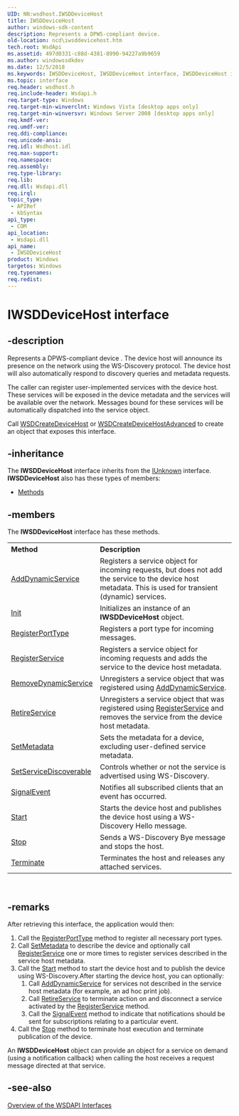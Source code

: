 ```yaml
---
UID: NN:wsdhost.IWSDDeviceHost
title: IWSDDeviceHost
author: windows-sdk-content
description: Represents a DPWS-compliant device.
old-location: ncd\iwsddevicehost.htm
tech.root: WsdApi
ms.assetid: 497d0331-c88d-4381-8990-94227a9b9659
ms.author: windowssdkdev
ms.date: 12/5/2018
ms.keywords: IWSDDeviceHost, IWSDDeviceHost interface, IWSDDeviceHost interface,described, ncd.iwsddevicehost, wsdhost/IWSDDeviceHost
ms.topic: interface
req.header: wsdhost.h
req.include-header: Wsdapi.h
req.target-type: Windows
req.target-min-winverclnt: Windows Vista [desktop apps only]
req.target-min-winversvr: Windows Server 2008 [desktop apps only]
req.kmdf-ver: 
req.umdf-ver: 
req.ddi-compliance: 
req.unicode-ansi: 
req.idl: Wsdhost.idl
req.max-support: 
req.namespace: 
req.assembly: 
req.type-library: 
req.lib: 
req.dll: Wsdapi.dll
req.irql: 
topic_type:
 - APIRef
 - kbSyntax
api_type:
 - COM
api_location:
 - Wsdapi.dll
api_name:
 - IWSDDeviceHost
product: Windows
targetos: Windows
req.typenames: 
req.redist: 
---
```


# IWSDDeviceHost interface


## -description


Represents a DPWS-compliant device . The device host will announce its presence on the network using the WS-Discovery protocol. The device host will also automatically respond to discovery queries and metadata requests.

The caller can register user-implemented services with the device host. These services will be exposed in the device metadata and the services will be available over the network. Messages bound for these services will be automatically dispatched into the service object.

Call <a href="https://msdn.microsoft.com/dbe7ccd0-494d-4f6c-90f6-e729839d7008">WSDCreateDeviceHost</a> or <a href="https://msdn.microsoft.com/8136fc01-9476-4ee4-aa44-784bef482ff5">WSDCreateDeviceHostAdvanced</a> to create an object that exposes this interface.


## -inheritance

The <b xmlns:loc="http://microsoft.com/wdcml/l10n">IWSDDeviceHost</b> interface inherits from the <a href="https://msdn.microsoft.com/33f1d79a-33fc-4ce5-a372-e08bda378332">IUnknown</a> interface. <b>IWSDDeviceHost</b> also has these types of members:
<ul>
<li><a href="https://docs.microsoft.com/">Methods</a></li>
</ul>

## -members

The <b>IWSDDeviceHost</b> interface has these methods.
<table class="members" id="memberListMethods">
<tr>
<th align="left" width="37%">Method</th>
<th align="left" width="63%">Description</th>
</tr>
<tr data="declared;">
<td align="left" width="37%">
<a href="https://msdn.microsoft.com/0ef7760d-39eb-48fe-a7e9-043c2b9ba5a4">AddDynamicService</a>
</td>
<td align="left" width="63%">
Registers a service object for incoming requests, but does not add the service to the device host metadata. This is used for transient (dynamic) services.

</td>
</tr>
<tr data="declared;">
<td align="left" width="37%">
<a href="https://msdn.microsoft.com/a66f0600-0bac-4bef-af43-6db60b60605e">Init</a>
</td>
<td align="left" width="63%">
Initializes an instance of an <b>IWSDDeviceHost</b> object.

</td>
</tr>
<tr data="declared;">
<td align="left" width="37%">
<a href="https://msdn.microsoft.com/d514babb-c502-4d9a-b6c8-f371465cb9e8">RegisterPortType</a>
</td>
<td align="left" width="63%">
Registers a port type for incoming messages.

</td>
</tr>
<tr data="declared;">
<td align="left" width="37%">
<a href="https://msdn.microsoft.com/8e125e72-4060-4be6-b370-b2f6b24d9da7">RegisterService</a>
</td>
<td align="left" width="63%">
Registers a service object for incoming requests and adds the service to the device host metadata.

</td>
</tr>
<tr data="declared;">
<td align="left" width="37%">
<a href="https://msdn.microsoft.com/45c314d3-966b-4b90-ab23-fec2a8e4bc0f">RemoveDynamicService</a>
</td>
<td align="left" width="63%">
Unregisters a service object that was registered using <a href="https://msdn.microsoft.com/0ef7760d-39eb-48fe-a7e9-043c2b9ba5a4">AddDynamicService</a>. 

</td>
</tr>
<tr data="declared;">
<td align="left" width="37%">
<a href="https://msdn.microsoft.com/7832c787-f268-44e3-b394-363299b6a823">RetireService</a>
</td>
<td align="left" width="63%">
Unregisters a service object that was registered using  <a href="https://msdn.microsoft.com/8e125e72-4060-4be6-b370-b2f6b24d9da7">RegisterService</a> and removes the service from the device host metadata.

</td>
</tr>
<tr data="declared;">
<td align="left" width="37%">
<a href="https://msdn.microsoft.com/dc4cbed9-9ec4-4bbd-b1c9-89c4c11ff424">SetMetadata</a>
</td>
<td align="left" width="63%">
Sets the metadata for a device, excluding user-defined service metadata.

</td>
</tr>
<tr data="declared;">
<td align="left" width="37%">
<a href="https://msdn.microsoft.com/8f6aa8f6-3b7a-4d13-a052-c73f21823661">SetServiceDiscoverable</a>
</td>
<td align="left" width="63%">
Controls whether or not the service is advertised
    using WS-Discovery.

</td>
</tr>
<tr data="declared;">
<td align="left" width="37%">
<a href="https://msdn.microsoft.com/c4cba7f0-6f08-43d7-b255-d3dfb1b5287d">SignalEvent</a>
</td>
<td align="left" width="63%">
Notifies all subscribed clients that an event has occurred.

</td>
</tr>
<tr data="declared;">
<td align="left" width="37%">
<a href="https://msdn.microsoft.com/06fea296-2551-46b1-9cd7-54187bca5fe8">Start</a>
</td>
<td align="left" width="63%">
Starts the device host and publishes the device host using a WS-Discovery Hello message.

</td>
</tr>
<tr data="declared;">
<td align="left" width="37%">
<a href="https://msdn.microsoft.com/7a31e45a-7d38-44b7-84c7-7471bc14cc94">Stop</a>
</td>
<td align="left" width="63%">
Sends a WS-Discovery Bye message and stops the host.

</td>
</tr>
<tr data="declared;">
<td align="left" width="37%">
<a href="https://msdn.microsoft.com/2a8df6fb-2834-44f4-9f25-454dcc2ff660">Terminate</a>
</td>
<td align="left" width="63%">
Terminates the host and releases any attached services.

</td>
</tr>
</table> 


## -remarks




After retrieving this interface, the application would then:

<ol>
<li>Call the <a href="https://msdn.microsoft.com/d514babb-c502-4d9a-b6c8-f371465cb9e8">RegisterPortType</a> method to register all necessary port types.</li>
<li>Call <a href="https://msdn.microsoft.com/dc4cbed9-9ec4-4bbd-b1c9-89c4c11ff424">SetMetadata</a> to describe the device and optionally call <a href="https://msdn.microsoft.com/8e125e72-4060-4be6-b370-b2f6b24d9da7">RegisterService</a> one or more times to register services described in the service host metadata.</li>
<li>Call the <a href="https://msdn.microsoft.com/06fea296-2551-46b1-9cd7-54187bca5fe8">Start</a> method to start the device host and to publish the device using WS-Discovery.After starting the device host, you can optionally:

<ol>
<li>Call <a href="https://msdn.microsoft.com/0ef7760d-39eb-48fe-a7e9-043c2b9ba5a4">AddDynamicService</a> for services not described in the service host metadata (for example, an ad hoc print job).</li>
<li>Call <a href="https://msdn.microsoft.com/7832c787-f268-44e3-b394-363299b6a823">RetireService</a> to terminate action on and disconnect a service activated by the <a href="https://msdn.microsoft.com/8e125e72-4060-4be6-b370-b2f6b24d9da7">RegisterService</a> method.</li>
<li>Call the <a href="https://msdn.microsoft.com/c4cba7f0-6f08-43d7-b255-d3dfb1b5287d">SignalEvent</a> method to indicate that notifications should be sent for subscriptions relating to a particular event.</li>
</ol>
</li>
<li>Call the <a href="https://msdn.microsoft.com/7a31e45a-7d38-44b7-84c7-7471bc14cc94">Stop</a> method to terminate host execution and terminate publication of the device.</li>
</ol>


An <b>IWSDDeviceHost</b> object can provide an object for a service on demand (using a notification callback) when calling the host receives a request message directed at that service.






## -see-also




<a href="https://msdn.microsoft.com/2b23d7d3-3b06-48c8-993e-49c72b139624">Overview of the WSDAPI Interfaces</a>
 

 

